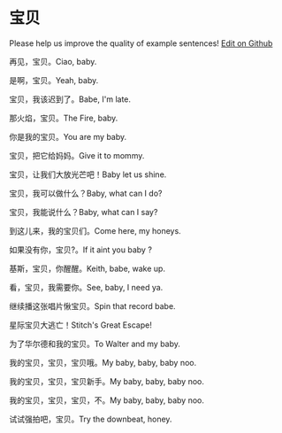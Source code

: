 # 宝贝

Please help us improve the quality of example sentences! [Edit on Github](https://github.com/jiyushe/jiyu-example-sentence-source/blob/main/chinese/baobei.md)

<p><span class="chinese">再见，宝贝。</span><span class="english">Ciao, baby.</span></p>

<p><span class="chinese">是啊，宝贝。</span><span class="english">Yeah, baby.</span></p>

<p><span class="chinese">宝贝，我该迟到了。</span><span class="english">Babe, I'm late.</span></p>

<p><span class="chinese">那火焰，宝贝。</span><span class="english">The Fire, baby.</span></p>

<p><span class="chinese">你是我的宝贝。</span><span class="english">You are my baby.</span></p>

<p><span class="chinese">宝贝，把它给妈妈。</span><span class="english">Give it to mommy.</span></p>

<p><span class="chinese">宝贝，让我们大放光芒吧！</span><span class="english">Baby let us shine.</span></p>

<p><span class="chinese">宝贝，我可以做什么？</span><span class="english">Baby, what can I do?</span></p>

<p><span class="chinese">宝贝，我能说什么？</span><span class="english">Baby, what can I say?</span></p>

<p><span class="chinese">到这儿来，我的宝贝们。</span><span class="english">Come here, my honeys.</span></p>

<p><span class="chinese">如果没有你，宝贝?。</span><span class="english">If it aint you baby ?</span></p>

<p><span class="chinese">基斯，宝贝，你醒醒。</span><span class="english">Keith, babe, wake up.</span></p>

<p><span class="chinese">看，宝贝，我需要你。</span><span class="english">See, baby, I need ya.</span></p>

<p><span class="chinese">继续播这张唱片愀宝贝。</span><span class="english">Spin that record babe.</span></p>

<p><span class="chinese">星际宝贝大逃亡！</span><span class="english">Stitch's Great Escape!</span></p>

<p><span class="chinese">为了华尔德和我的宝贝。</span><span class="english">To Walter and my baby.</span></p>

<p><span class="chinese">我的宝贝，宝贝，宝贝哦。</span><span class="english">My baby, baby, baby noo.</span></p>

<p><span class="chinese">我的宝贝，宝贝，宝贝新手。</span><span class="english">My baby, baby, baby noo.</span></p>

<p><span class="chinese">我的宝贝，宝贝，宝贝，不。</span><span class="english">My baby, baby, baby noo.</span></p>

<p><span class="chinese">试试强拍吧，宝贝。</span><span class="english">Try the downbeat, honey.</span></p>

